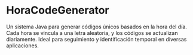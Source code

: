 # HoraCodeGenerator
Un sistema Java para generar códigos únicos basados en la hora del día. Cada hora se vincula a una letra aleatoria, y los códigos se actualizan diariamente. Ideal para seguimiento y identificación temporal en diversas aplicaciones.
